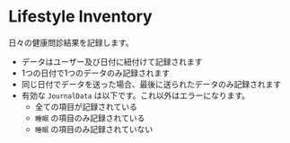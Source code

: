 # Lifestyle Inventory

日々の健康問診結果を記録します。

- データはユーザー及び日付に紐付けて記録されます
- 1つの日付で1つのデータのみ記録されます
- 同じ日付でデータを送った場合、最後に送られたデータのみ記録されます
- 有効な `JournalData` は以下です。これ以外はエラーになります。
    - 全ての項目が記録されている
    - `睡眠` の項目のみ記録されている
    - `睡眠` の項目のみ記録されていない
